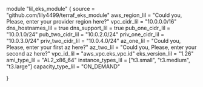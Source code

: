 module "lil_eks_module" {
  source            = "github.com/lily4499/terraf_eks_module"
  aws_region_lil    = "Could you, Please, enter your provider region here?"
  vpc_cidr_lil      = "10.0.0.0/16"
  dns_hostnames_lil  = true
  dns_support_lil    = true
  pub_one_cidr_lil   = "10.0.1.0/24"
  pub_two_cidr_lil   = "10.0.2.0/24"
  priv_one_cidr_lil  = "10.0.3.0/24"
  priv_two_cidr_lil  = "10.0.4.0/24"
  az_one_lil         = "Could you, Please, enter your first az here?"
  az_two_lil         = "Could you, Please, enter your second az here?"
  vpc_id_lil         = "aws_vpc.eks_vpc.id"
  eks_version_lil    = "1.26"
  ami_type_lil       = "AL2_x86_64"
  instance_types_lil = ["t3.small", "t3.medium", "t3.large"]
  capacity_type_lil  = "ON_DEMAND"

}